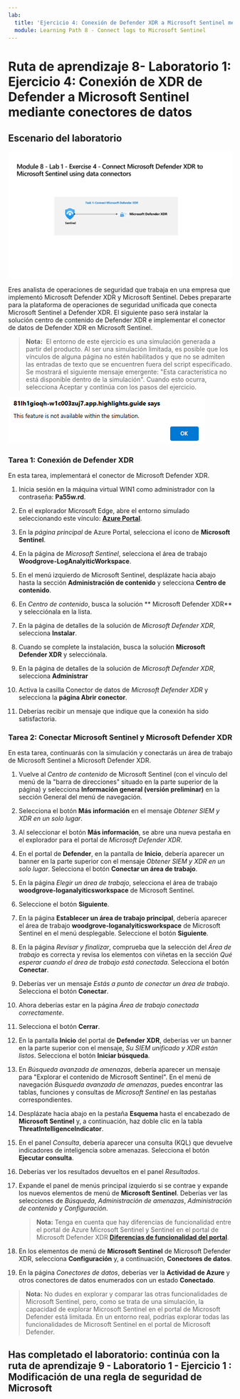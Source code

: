 ```yaml
---
lab:
  title: 'Ejercicio 4: Conexión de Defender XDR a Microsoft Sentinel mediante conectores de datos'
  module: Learning Path 8 - Connect logs to Microsoft Sentinel
---
```


# Ruta de aprendizaje 8- Laboratorio 1: Ejercicio 4: Conexión de XDR de Defender a Microsoft Sentinel mediante conectores de datos

## Escenario del laboratorio

![Introducción al laboratorio.](../Media/SC-200-Lab_Diagrams_Mod8_L1_Ex4.png)

Eres analista de operaciones de seguridad que trabaja en una empresa que implementó Microsoft Defender XDR y Microsoft Sentinel. Debes prepararte para la plataforma de operaciones de seguridad unificada que conecta Microsoft Sentinel a Defender XDR. El siguiente paso será instalar la solución centro de contenido de Defender XDR e implementar el conector de datos de Defender XDR en Microsoft Sentinel.

>**Nota:**  El entorno de este ejercicio es una simulación generada a partir del producto. Al ser una simulación limitada, es posible que los vínculos de alguna página no estén habilitados y que no se admiten las entradas de texto que se encuentren fuera del script especificado. Se mostrará el siguiente mensaje emergente: "Esta característica no está disponible dentro de la simulación".  Cuando esto ocurra, selecciona Aceptar y continúa con los pasos del ejercicio.

![Mensaje de error emergente](../Media/simulation-pop-up-error.png)

### Tarea 1: Conexión de Defender XDR

En esta tarea, implementará el conector de Microsoft Defender XDR.

1. Inicia sesión en la máquina virtual WIN1 como administrador con la contraseña: **Pa55w.rd**.  

1. En el explorador Microsoft Edge, abre el entorno simulado seleccionando este vínculo: **[Azure Portal]( https://app.highlights.guide/start/1c894b46-4b0a-40cb-b0f0-1e1c86c615f3?token=16d48b6c-eace-4a1f-8050-098d29d23a89)**.

1. En la *página principal* de Azure Portal, selecciona el icono de **Microsoft Sentinel**.

1. En la página de *Microsoft Sentinel*, selecciona el área de trabajo **Woodgrove-LogAnalyiticWorkspace**.

1. En el menú izquierdo de Microsoft Sentinel, desplázate hacia abajo hasta la sección **Administración de contenido** y selecciona **Centro de contenido**.

1. En *Centro de contenido*, busca la solución ** Microsoft Defender XDR** y selecciónala en la lista.

1. En la página de detalles de la solución de *Microsoft Defender XDR*, selecciona **Instalar**.

1. Cuando se complete la instalación, busca la solución **Microsoft Defender XDR** y selecciónala.

1. En la página de detalles de la solución de *Microsoft Defender XDR*, selecciona **Administrar**

1. Activa la casilla Conector de datos de *Microsoft Defender XDR* y selecciona la **página Abrir conector**.

1. Deberías recibir un mensaje que indique que la conexión ha sido satisfactoria.

### Tarea 2: Conectar Microsoft Sentinel y Microsoft Defender XDR

En esta tarea, continuarás con la simulación y conectarás un área de trabajo de Microsoft Sentinel a Microsoft Defender XDR.

1. Vuelve al *Centro de contenido* de Microsoft Sentinel (con el vínculo del menú de la "barra de direcciones" situado en la parte superior de la página) y selecciona **Información general (versión preliminar)** en la sección General del menú de navegación.

1. Selecciona el botón **Más información** en el mensaje *Obtener SIEM y XDR en un solo lugar*.

1. Al seleccionar el botón **Más información**, se abre una nueva pestaña en el explorador para el portal de *Microsoft Defender XDR*.

1. En el portal de **Defender**, en la pantalla de **Inicio**, debería aparecer un banner en la parte superior con el mensaje *Obtener SIEM y XDR en un solo lugar*. Selecciona el botón **Conectar un área de trabajo**.

1. En la página *Elegir un área de trabajo*, selecciona el área de trabajo **woodgrove-loganalyiticsworkspace** de Microsoft Sentinel.

1. Seleccione el botón **Siguiente**.

1. En la página **Establecer un área de trabajo principal**, debería aparecer el área de trabajo **woodgrove-loganalyiticsworkspace** de Microsoft Sentinel en el menú desplegable. Seleccione el botón **Siguiente**.

1. En la página *Revisar y finalizar*, comprueba que la selección del *Área de trabajo* es correcta y revisa los elementos con viñetas en la sección *Qué esperar cuando el área de trabajo está conectada*. Selecciona el botón **Conectar**.

1. Deberías ver un mensaje *Estás a punto de conectar un área de trabajo*. Selecciona el botón **Conectar**.

1. Ahora deberías estar en la página *Área de trabajo conectada correctamente*.

1. Selecciona el botón **Cerrar**.

1. En la pantalla **Inicio** del portal de **Defender XDR**, deberías ver un banner en la parte superior con el mensaje, *Su SIEM unificado y XDR están listos*. Selecciona el botón **Iniciar búsqueda**.

1. En *Búsqueda avanzada de amenazas*, debería aparecer un mensaje para "Explorar el contenido de Microsoft Sentinel". En el menú de navegación *Búsqueda avanzada de amenazas*, puedes encontrar las tablas, funciones y consultas de *Microsoft Sentinel* en las pestañas correspondientes.

1. Desplázate hacia abajo en la pestaña **Esquema** hasta el encabezado de **Microsoft Sentinel** y, a continuación, haz doble clic en la tabla **ThreatIntelligenceIndicator**.

1. En el panel *Consulta*, debería aparecer una consulta (KQL) que devuelve indicadores de inteligencia sobre amenazas. Selecciona el botón **Ejecutar consulta**.

1. Deberías ver los resultados devueltos en el panel *Resultados*.

1. Expande el panel de menús principal izquierdo si se contrae y expande los nuevos elementos de menú de **Microsoft Sentinel**. Deberías ver las selecciones de *Búsqueda*, *Administración de amenazas*, *Administración de contenido* y *Configuración*.

    >**Nota:** Tenga en cuenta que hay diferencias de funcionalidad entre el portal de Azure Microsoft Sentinel y Sentinel en el portal de Microsoft Defender XDR **[Diferencias de funcionalidad del portal](https://learn.microsoft.com/azure/sentinel/microsoft-sentinel-defender-portal#capability-differences-between-portals)**.

1. En los elementos de menú de **Microsoft Sentinel** de Microsoft Defender XDR, selecciona **Configuración** y, a continuación, **Conectores de datos**.

1. En la página *Conectores de datos*, deberías ver la **Actividad de Azure** y otros conectores de datos enumerados con un estado **Conectado**.

>**Nota:** No dudes en explorar y comparar las otras funcionalidades de Microsoft Sentinel, pero, como se trata de una simulación, la capacidad de explorar Microsoft Sentinel en el portal de Microsoft Defender está limitada. En un entorno real, podrías explorar todas las funcionalidades de Microsoft Sentinel en el portal de Microsoft Defender.

## Has completado el laboratorio: continúa con la ruta de aprendizaje 9 - Laboratorio 1 - Ejercicio 1 : Modificación de una regla de seguridad de Microsoft
